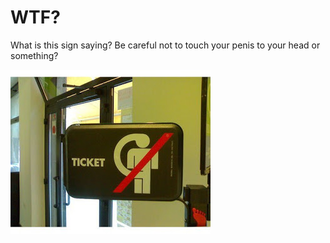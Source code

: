 # WTF?

What is this sign saying? Be careful not to touch your penis to your
head or something?


![](FuhT9.jpg)
